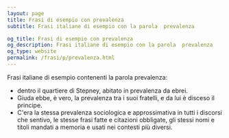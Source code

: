 ```yaml
---
layout: page
title: Frasi di esempio con prevalenza 
subtitle: Frasi italiane di esempio con la parola  prevalenza

og_title: Frasi di esempio con prevalenza 
og_description: Frasi italiane di esempio con la parola  prevalenza
og_type: website
permalink: /frasi/p/prevalenza.html
---
```


Frasi italiane di esempio contenenti la parola prevalenza:


- dentro il quartiere di Stepney, abitato in prevalenza da ebrei.
- Giuda ebbe, è vero, la prevalenza tra i suoi fratelli, e da lui è disceso il principe.
- C'era la stessa prevalenza sociologica e approssimativa in tutti i discorsi che sentivo, le stesse frasi fatte e citazioni obbligate, gli stessi nomi e titoli mandati a memoria e usati nei contesti più diversi.
